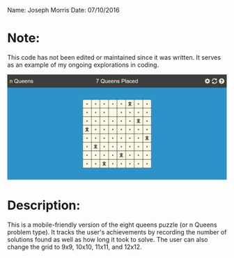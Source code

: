 Name: Joseph Morris
Date: 07/10/2016

# Note:
This code has not been edited or maintained since it was written. It serves as an example of my ongoing explorations in coding.

![Screenshot](Screenshot.jpg "Screenshot of the program")

# Description:
This is a mobile-friendly version of the eight queens puzzle (or n Queens problem type). It tracks the user's achievements by recording the number of solutions found as well as how long it took to solve. The user can also change the grid to 9x9, 10x10, 11x11, and 12x12.
